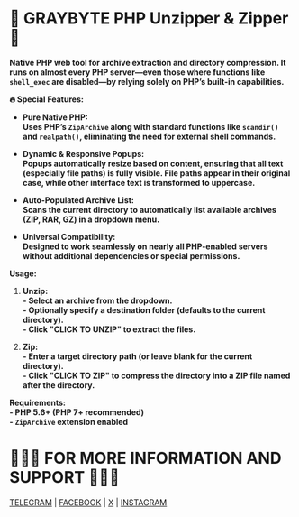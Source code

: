 # 💚 GRAYBYTE PHP Unzipper & Zipper 💚


__Native PHP web tool for archive extraction and directory compression. It runs on almost every PHP server—even those where functions like `shell_exec` are disabled—by relying solely on PHP’s built-in capabilities.__


**🔥 Special Features:**

- **Pure Native PHP:**  
  __Uses PHP’s `ZipArchive` along with standard functions like `scandir()` and `realpath()`, eliminating the need for external shell commands.__

- **Dynamic & Responsive Popups:**  
  __Popups automatically resize based on content, ensuring that all text (especially file paths) is fully visible. File paths appear in their original case, while other interface text is transformed to uppercase.__

- **Auto-Populated Archive List:**  
  __Scans the current directory to automatically list available archives (ZIP, RAR, GZ) in a dropdown menu.__

- **Universal Compatibility:**  
  __Designed to work seamlessly on nearly all PHP-enabled servers without additional dependencies or special permissions.__

**Usage:**

1. **Unzip:**  
   __- Select an archive from the dropdown.__  
   __- Optionally specify a destination folder (defaults to the current directory).__  
   __- Click **"CLICK TO UNZIP"** to extract the files.__

2. **Zip:**  
   __- Enter a target directory path (or leave blank for the current directory).__  
   __- Click **"CLICK TO ZIP"** to compress the directory into a ZIP file named after the directory.__

**Requirements:**  
__- PHP 5.6+ (PHP 7+ recommended)__  
__- `ZipArchive` extension enabled__

# 👨🏻‍💻 FOR MORE INFORMATION AND SUPPORT 👨🏻‍💻

[TELEGRAM](https://t.me/rex_cc) | 
[FACEBOOK](https://www.facebook.com/graybyt3) | 
[X](https://x.com/gray_byte) | 
[INSTAGRAM](https://www.instagram.com/gray_byte)
